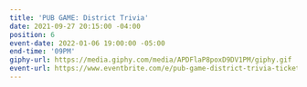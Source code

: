 ```yaml
---
title: 'PUB GAME: District Trivia'
date: 2021-09-27 20:15:00 -04:00
position: 6
event-date: 2022-01-06 19:00:00 -05:00
end-time: '09PM'
giphy-url: https://media.giphy.com/media/APDFlaP8poxD9DV1PM/giphy.gif
event-url: https://www.eventbrite.com/e/pub-game-district-trivia-tickets-227260330767
---
```


